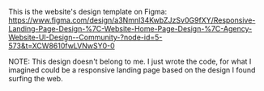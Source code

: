 This is the website's design template on Figma:
https://www.figma.com/design/a3Nmnl34KwbZJzSv0G9fXY/Responsive-Landing-Page-Design-%7C-Website-Home-Page-Design-%7C-Agency-Website-UI-Design--Community-?node-id=5-573&t=XCW8610fwLVNwSY0-0

NOTE: This design doesn't belong to me. I just wrote the code, for what I imagined could be a responsive landing page based on the design I found surfing the web.
